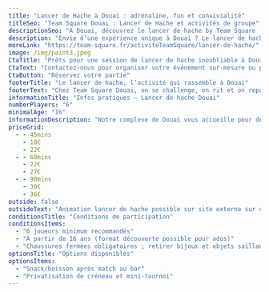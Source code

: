 ```yaml
---
title: "Lancer de Hache à Douai : adrénaline, fun et convivialité"
titleSeo: "Team Square Douai : Lancer de Hache et activités de groupe"
descriptionSeo: "À Douai, découvrez le lancer de hache by Team Square : sessions encadrées, sécurité, bar/restauration et multi-activités. EVG, familles, entreprises."
description: "Envie d’une expérience unique à Douai ? Le lancer de hache rassemble amis, collègues et familles autour d’un défi original, ludique et sécurisé. Sensations fortes, rires et souvenirs garantis !"
moreLink: "https://team-square.fr/activiteTeamSquare/lancer-de-hache/"
image: /img/paint3.jpeg
CtaTitle: "Prêts pour une session de lancer de hache inoubliable à Douai ?"
CtaText: "Contactez-nous pour organiser votre événement sur-mesure ou pour toute question sur nos formules lancer de hache à Douai."
CtaButton: "Réservez votre partie"
footerTitle: "Le lancer de hache, l’activité qui rassemble à Douai"
footerText: "Chez Team Square Douai, on se challenge, on rit et on repart avec des souvenirs mémorables. Encadrement pro, scénarios variés, bar/restauration et tournée offerte pour chaque groupe."
informationTitle: "Infos pratiques – Lancer de hache Douai"
numberPlayers: "6"
minimalAge: "16"
informationDescription: "Notre complexe de Douai vous accueille pour des sessions de lancer de hache dynamiques, accessibles et 100% encadrées. Composez votre journée idéale grâce à nos multi-activités sur place, notre bar et nos espaces conviviaux."
priceGrid:
  - - 45mins
    - 18€
    - 22€
  - - 60mins
    - 22€
    - 27€
  - - 90mins
    - 30€
    - 36€
outside: false
outsideText: "Animation lancer de hache possible sur site externe sur devis."
conditionsTitle: "Conditions de participation"
conditionsItems:
  - "6 joueurs minimum recommandés"
  - "À partir de 16 ans (format découverte possible pour ados)"
  - "Chaussures fermées obligatoires ; retirer bijoux et objets saillants"
optionsTitle: "Options disponibles"
optionsItems:
  - "Snack/boisson après match au bar"
  - "Privatisation de créneau et mini-tournoi"
---
```

